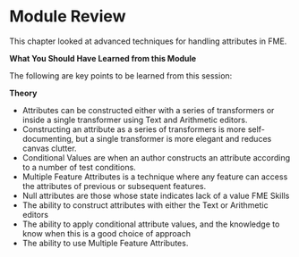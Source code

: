 # Module Review

This chapter looked at advanced techniques for handling attributes in FME.

**What You Should Have Learned from this Module**

The following are key points to be learned from this session:

**Theory**

- Attributes can be constructed either with a series of transformers or inside a single transformer using Text and Arithmetic editors.
- Constructing an attribute as a series of transformers is more self-documenting, but a single transformer is more elegant and reduces canvas clutter.
- Conditional Values are when an author constructs an attribute according to a number of test conditions.
- Multiple Feature Attributes is a technique where any feature can access the attributes of previous or subsequent features.
- Null attributes are those whose state indicates lack of a value FME Skills
- The ability to construct attributes with either the Text or Arithmetic editors
- The ability to apply conditional attribute values, and the knowledge to know when this is a good choice of approach
- The ability to use Multiple Feature Attributes.